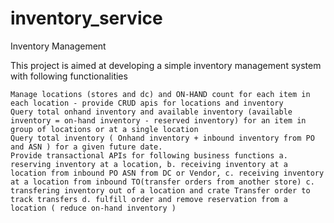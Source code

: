 # inventory_service
Inventory Management

This project is aimed at developing a simple inventory management system with following functionalities

    Manage locations (stores and dc) and ON-HAND count for each item in each location - provide CRUD apis for locations and inventory
    Query total onhand inventory and available inventory (available inventory = on-hand inventory - reserved inventory) for an item in group of locations or at a single location
    Query total inventory ( Onhand inventory + inbound inventory from PO and ASN ) for a given future date.
    Provide transactional APIs for following business functions a. reserving inventory at a location, b. receiving inventory at a location from inbound PO ASN from DC or Vendor, c. receiving inventory at a location from inbound TO(transfer orders from another store) c. transfering inventory out of a location and crate Transfer order to track transfers d. fulfill order and remove reservation from a location ( reduce on-hand inventory )
